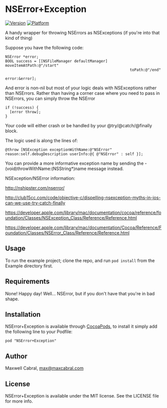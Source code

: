 # NSError+Exception

[![Version](http://cocoapod-badges.herokuapp.com/v/NSError+Exception/badge.png)](http://cocoadocs.org/docsets/NSError+Exception)
[![Platform](http://cocoapod-badges.herokuapp.com/p/NSError+Exception/badge.png)](http://cocoadocs.org/docsets/NSError+Exception)

A handy wrapper for throwing NSErrors as NSExceptions (if you're into that kind of thing)

Suppose you have the following code:

    NSError *error;
    BOOL success = [[NSFileManager defaultManager] moveItemAtPath:@"/start"
                                                            toPath:@"/end"
                                                             error:&error];

And error is non-nil but most of your logic deals with NSExceptions rather than NSErrors.
Rather than having a corner case where you need to pass in NSErrors, you can simply throw the NSError

    if (!success) {
      [error throw];
    }

Your code will either crash or be handled by your @try/@catch/@finally block.

The logic used is along the lines of:

    @throw [NSException exceptionWithName:@"NSError" reason:self.debugDescription userInfo:@{ @"NSError" : self }];

You can provide a more informative exception name by sending the - (void)throwWithName:(NSString*)name message instead.

NSException/NSError information:

http://nshipster.com/nserror/

http://club15cc.com/code/objective-c/dispelling-nsexception-myths-in-ios-can-we-use-try-catch-finally

https://developer.apple.com/library/mac/documentation/cocoa/reference/foundation/Classes/NSException_Class/Reference/Reference.html

https://developer.apple.com/library/mac/documentation/Cocoa/Reference/Foundation/Classes/NSError_Class/Reference/Reference.html

## Usage

To run the example project; clone the repo, and run `pod install` from the Example directory first.

## Requirements

None! Happy day! Well... NSError, but if you don't have that you're in bad shape.

## Installation

NSError+Exception is available through [CocoaPods](http://cocoapods.org), to install
it simply add the following line to your Podfile:

    pod "NSError+Exception"

## Author

Maxwell Cabral, max@maxcabral.com

## License

NSError+Exception is available under the MIT license. See the LICENSE file for more info.

